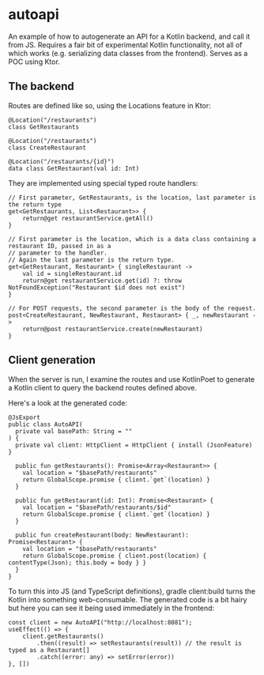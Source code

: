 # autoapi
An example of how to autogenerate an API for a Kotlin backend, and call it from JS. Requires a fair bit
of experimental Kotlin functionality, not all of which works (e.g. serializing data classes from the frontend).
Serves as a POC using Ktor.

## The backend

Routes are defined like so, using the Locations feature in Ktor:

```
@Location("/restaurants")
class GetRestaurants

@Location("/restaurants")
class CreateRestaurant

@Location("/restaurants/{id}")
data class GetRestaurant(val id: Int)
```

They are implemented using special typed route handlers:

```    
// First parameter, GetRestaurants, is the location, last parameter is the return type
get<GetRestaurants, List<Restaurant>> {
    return@get restaurantService.getAll()
}

// First parameter is the location, which is a data class containing a restaurant ID, passed in as a
// parameter to the handler.
// Again the last parameter is the return type.
get<GetRestaurant, Restaurant> { singleRestaurant ->
    val id = singleRestaurant.id
    return@get restaurantService.get(id) ?: throw NotFoundException("Restaurant $id does not exist")
}

// For POST requests, the second parameter is the body of the request.
post<CreateRestaurant, NewRestaurant, Restaurant> { _, newRestaurant ->
    return@post restaurantService.create(newRestaurant)
}
```

## Client generation

When the server is run, I examine the routes and use KotlinPoet to generate a Kotlin client to query the
backend routes defined above.

Here's a look at the generated code:
```
@JsExport
public class AutoAPI(
  private val basePath: String = ""
) {
  private val client: HttpClient = HttpClient { install (JsonFeature) }

  public fun getRestaurants(): Promise<Array<Restaurant>> {
    val location = "$basePath/restaurants"
    return GlobalScope.promise { client.`get`(location) }
  }

  public fun getRestaurant(id: Int): Promise<Restaurant> {
    val location = "$basePath/restaurants/$id"
    return GlobalScope.promise { client.`get`(location) }
  }

  public fun createRestaurant(body: NewRestaurant): Promise<Restaurant> {
    val location = "$basePath/restaurants"
    return GlobalScope.promise { client.post(location) { contentType(Json); this.body = body } }
  }
}
```

To turn this into JS (and TypeScript definitions), gradle client:build turns the Kotlin into something
web-consumable. The generated code is a bit hairy but here you can see it being used immediately in the frontend:

    const client = new AutoAPI("http://localhost:8081");
    useEffect(() => {
        client.getRestaurants()
            .then((result) => setRestaurants(result)) // the result is typed as a Restaurant[]
            .catch((error: any) => setError(error))
    }, [])
